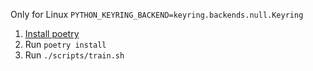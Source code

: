 Only for Linux `PYTHON_KEYRING_BACKEND=keyring.backends.null.Keyring`

1. [Install poetry](https://python-poetry.org/docs/#installation)
1. Run `poetry install`
1. Run `./scripts/train.sh`
